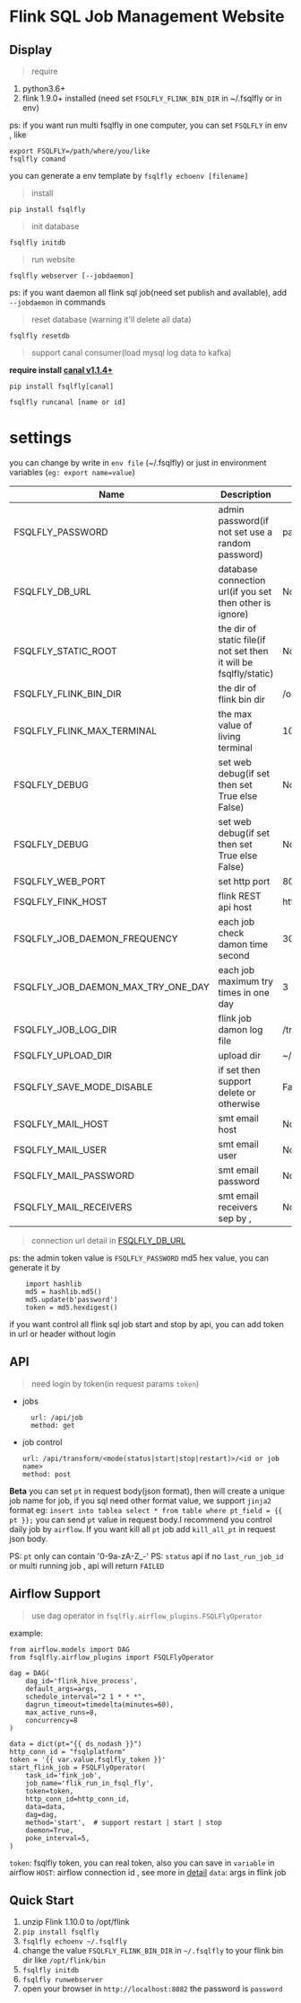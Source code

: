 # Flink SQL Job Management Website


## Display




> require

1. python3.6+
2. flink 1.9.0+ installed (need set `FSQLFLY_FLINK_BIN_DIR` in ~/.fsqlfly or in env)

ps: if you want run multi fsqlfly in one computer, you can set `FSQLFLY` in env , like

    export FSQLFLY=/path/where/you/like
    fsqlfly comand
    
you can generate a env template by `fsqlfly echoenv [filename]`


> install

    pip install fsqlfly
    
> init database

    fsqlfly initdb 

> run website
   
    fsqlfly webserver [--jobdaemon]
    
ps: if you want daemon all flink sql job(need set publish and available), add `--jobdaemon` in commands

    
> reset database (warning it'll delete all data)
    
    fsqlfly resetdb
    


> support canal consumer(load mysql log data to kafka)

**require install [canal v1.1.4+](https://github.com/alibaba/canal)** 

    pip install fsqlfly[canal]

    fsqlfly runcanal [name or id]

# settings

you can change by write in `env file` (~/.fsqlfly) or just in environment variables (`eg: export name=value`)


Name | Description|Default
---- | --- | ---
FSQLFLY_PASSWORD|admin password(if not set use a random password)|password
FSQLFLY_DB_URL|database connection url(if you set then other is ignore) |None
FSQLFLY_STATIC_ROOT|the dir of static file(if not set then it will be fsqlfly/static) |None
FSQLFLY_FLINK_BIN_DIR|the dir of flink bin dir |/opt/flink/bin
FSQLFLY_FLINK_MAX_TERMINAL|the max value of living terminal  |1000
FSQLFLY_DEBUG| set web debug(if set then set True else False)   |None
FSQLFLY_DEBUG| set web debug(if set then set True else False)   |None
FSQLFLY_WEB_PORT|set http port   |8082
FSQLFLY_FINK_HOST|  flink REST api host  | http://localhost:8081
FSQLFLY_JOB_DAEMON_FREQUENCY| each job check damon time second           | 30
FSQLFLY_JOB_DAEMON_MAX_TRY_ONE_DAY| each job maximum try times in one day            | 3
FSQLFLY_JOB_LOG_DIR| flink job damon log file            | /tmp/fsqlfly_job_log
FSQLFLY_UPLOAD_DIR| upload dir            | ~/.fsqlfly_upload
FSQLFLY_SAVE_MODE_DISABLE| if set then support delete or otherwise            | False 
FSQLFLY_MAIL_HOST| smt email host|None
FSQLFLY_MAIL_USER| smt email user|None
FSQLFLY_MAIL_PASSWORD| smt email password |None
FSQLFLY_MAIL_RECEIVERS| smt email receivers sep by ,|None

   

    
    
                                                  

> connection url detail in [FSQLFLY_DB_URL](https://docs.sqlalchemy.org/en/13/core/engines.html)

ps: the admin token value is `FSQLFLY_PASSWORD` md5 hex value, you can generate it by 

        import hashlib
        md5 = hashlib.md5()
        md5.update(b'password')
        token = md5.hexdigest()


if you want control all flink sql job start and stop by api, you can add token in url or header without login


## API

> need login by token(in request params `token`)

- jobs

        url: /api/job
        method: get
        

- job control 

      url: /api/transform/<mode(status|start|stop|restart)>/<id or job name>
      method: post


**Beta** you can set `pt` in request body(json format), then will create a unique job 
name for job, if you sql need other format value, we support `jinja2` format 
eg: `insert into tablea select * from table where pt_field = {{ pt }};`
you can send `pt` value in request body.I recommend you control daily job by `airflow`.
If you want kill all `pt` job add `kill_all_pt` in request json body.

PS: `pt` only can contain '0-9a-zA-Z_-' 
PS: `status` api if no `last_run_job_id` or multi running job , api will return `FAILED`  


## Airflow Support

> use dag operator in `fsqlfly.airflow_plugins.FSQLFlyOperator`

example:

    from airflow.models import DAG
    from fsqlfly.airflow_plugins import FSQLFlyOperator

    dag = DAG(
        dag_id='flink_hive_process',
        default_args=args,
        schedule_interval="2 1 * * *",
        dagrun_timeout=timedelta(minutes=60),
        max_active_runs=8,
        concurrency=8
    )
    
    data = dict(pt="{{ ds_nodash }}")
    http_conn_id = "fsqlplatform"
    token = '{{ var.value.fsqlfly_token }}'
    start_flink_job = FSQLFlyOperator(
        task_id='fink_job',
        job_name='flik_run_in_fsql_fly',
        token=token,
        http_conn_id=http_conn_id,
        data=data,
        dag=dag,
        method='start',  # support restart | start | stop  
        daemon=True,
        poke_interval=5,
    )

    
`token`: fsqlfly token, you can real token, also you can save in `variable` in airflow
`HOST`: airflow connection id , see more in [detail](https://airflow.apache.org/docs/stable/howto/connection/index.html)
`data`: args in flink job





## Quick Start


1. unzip Flink 1.10.0 to /opt/flink
2. `pip install fsqlfly`
3. `fsqlfly echoenv ~/.fsqlfly`
4.  change the value `FSQLFLY_FLINK_BIN_DIR` in `~/.fsqlfly` to your flink bin dir  like `/opt/flink/bin`
5.  `fsqlfly initdb`
6. `fsqlfly runwebserver`
7. open your browser in `http://localhost:8082` the password is `password`
